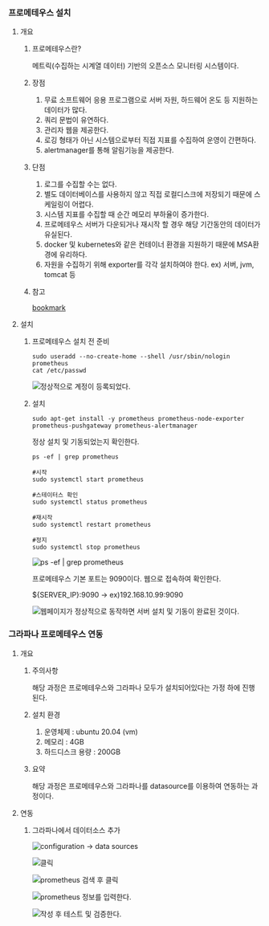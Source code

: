 
### 프로메테우스 설치

1. 개요
	1. 프로메테우스란?

		메트릭(수집하는 시계열 데이터) 기반의 오픈소스 모니터링 시스템이다.

	2. 장점
		1. 무료 소프트웨어 응용 프로그램으로 서버 자원, 하드웨어 온도 등 지원하는 데이터가 많다.
		2. 쿼리 문법이 유연하다.
		3. 관리자 웹을 제공한다.
		4. 로깅 형태가 아닌 시스템으로부터 직접 지표를 수집하여 운영이 간편하다.
		5. alertmanager를 통해 알림기능을 제공한다.
	3. 단점
		1. 로그를 수집할 수는 없다.
		2. 별도 데이터베이스를 사용하지 않고 직접 로컬디스크에 저장되기 때문에 스케일링이 어렵다.
		3. 시스템 지표를 수집할 때 순간 메모리 부하율이 증가한다.
		4. 프로메테우스 서버가 다운되거나 재시작 할 경우 해당 기간동안의 데이터가 유실된다.
		5. docker 및 kubernetes와 같은 컨테이너 환경을 지원하기 때문에 MSA환경에 유리하다.
		6. 자원을 수집하기 위해 exporter를 각각 설치하여야 한다. ex) 서버, jvm, tomcat 등
	4. 참고

		[bookmark](https://prometheus.io/)

2. 설치
	1. 프로메테우스 설치 전 준비

		```shell
		sudo useradd --no-create-home --shell /usr/sbin/nologin prometheus
		cat /etc/passwd
		```


		![정상적으로 계정이 등록되었다.](https://s3.us-west-2.amazonaws.com/secure.notion-static.com/27185022-8de3-4975-8432-1a13adec9bee/Untitled.png?X-Amz-Algorithm=AWS4-HMAC-SHA256&X-Amz-Content-Sha256=UNSIGNED-PAYLOAD&X-Amz-Credential=AKIAT73L2G45EIPT3X45%2F20230919%2Fus-west-2%2Fs3%2Faws4_request&X-Amz-Date=20230919T103246Z&X-Amz-Expires=3600&X-Amz-Signature=f1dd5f51b3ccf7052ba8342ca00dacb025ce066d02bd94fb16e170041ad773c3&X-Amz-SignedHeaders=host&x-id=GetObject)

	2. 설치

		```shell
		sudo apt-get install -y prometheus prometheus-node-exporter prometheus-pushgateway prometheus-alertmanager
		```


		정상 설치 및 기동되었는지 확인한다.


		```shell
		ps -ef | grep prometheus
		
		#시작
		sudo systemctl start prometheus
		
		#스테이터스 확인
		sudo systemctl status prometheus
		
		#재시작
		sudo systemctl restart prometheus
		
		#정지
		sudo systemctl stop prometheus
		```


		![ps -ef | grep prometheus](https://s3.us-west-2.amazonaws.com/secure.notion-static.com/fe5c7aff-3606-409c-ae93-7d0d5d9f34c5/Untitled.png?X-Amz-Algorithm=AWS4-HMAC-SHA256&X-Amz-Content-Sha256=UNSIGNED-PAYLOAD&X-Amz-Credential=AKIAT73L2G45EIPT3X45%2F20230919%2Fus-west-2%2Fs3%2Faws4_request&X-Amz-Date=20230919T103246Z&X-Amz-Expires=3600&X-Amz-Signature=6912c541342d52afe778a730bb6244ae9b835827ea75ce361ceae557eed2f1cf&X-Amz-SignedHeaders=host&x-id=GetObject)


		프로메테우스 기본 포트는 9090이다. 웹으로 접속하여 확인한다.


		${SERVER_IP}:9090 → ex)192.168.10.99:9090


		![웹페이지가 정상적으로 동작하면 서버 설치 및 기동이 완료된 것이다.](https://s3.us-west-2.amazonaws.com/secure.notion-static.com/b9b7aaca-553b-45a2-88b0-fdbf03a67aec/Untitled.png?X-Amz-Algorithm=AWS4-HMAC-SHA256&X-Amz-Content-Sha256=UNSIGNED-PAYLOAD&X-Amz-Credential=AKIAT73L2G45EIPT3X45%2F20230919%2Fus-west-2%2Fs3%2Faws4_request&X-Amz-Date=20230919T103246Z&X-Amz-Expires=3600&X-Amz-Signature=1e2db48260d88289a8fca0be7a315f2f5da2f732b24c63e2f39f96e7253f795f&X-Amz-SignedHeaders=host&x-id=GetObject)


### 그라파나 프로메테우스 연동

1. 개요
	1. 주의사항

		해당 과정은 프로메테우스와 그라파나 모두가 설치되어있다는 가정 하에 진행된다.

	2. 설치 환경
		1. 운영체제 : ubuntu 20.04 (vm)
		2. 메모리 : 4GB
		3. 하드디스크 용량 : 200GB
	3. 요약

		해당 과정은 프로메테우스와 그라파나를 datasource를 이용하여 연동하는 과정이다.

2. 연동
	1. 그라파나에서 데이터소스 추가

		![configuration → data sources](https://s3.us-west-2.amazonaws.com/secure.notion-static.com/bcfba14a-8865-4306-9f6b-dd1dd8618c72/Untitled.png?X-Amz-Algorithm=AWS4-HMAC-SHA256&X-Amz-Content-Sha256=UNSIGNED-PAYLOAD&X-Amz-Credential=AKIAT73L2G45EIPT3X45%2F20230919%2Fus-west-2%2Fs3%2Faws4_request&X-Amz-Date=20230919T103249Z&X-Amz-Expires=3600&X-Amz-Signature=39748d5a5047c7f3b51bc9bf14f7e5e896afe1d48ae2f53a5f54d9bba81f2128&X-Amz-SignedHeaders=host&x-id=GetObject)


		![클릭](https://s3.us-west-2.amazonaws.com/secure.notion-static.com/0273ea17-b441-4fcd-974c-208b97d2416f/Untitled.png?X-Amz-Algorithm=AWS4-HMAC-SHA256&X-Amz-Content-Sha256=UNSIGNED-PAYLOAD&X-Amz-Credential=AKIAT73L2G45EIPT3X45%2F20230919%2Fus-west-2%2Fs3%2Faws4_request&X-Amz-Date=20230919T103249Z&X-Amz-Expires=3600&X-Amz-Signature=14840a348c546aed61c660841367fcc67d4986d813a83630a7f7f7a2a38076da&X-Amz-SignedHeaders=host&x-id=GetObject)


		![prometheus 검색 후 클릭](https://s3.us-west-2.amazonaws.com/secure.notion-static.com/603fb437-fabd-4d75-badd-b8172c37449b/Untitled.png?X-Amz-Algorithm=AWS4-HMAC-SHA256&X-Amz-Content-Sha256=UNSIGNED-PAYLOAD&X-Amz-Credential=AKIAT73L2G45EIPT3X45%2F20230919%2Fus-west-2%2Fs3%2Faws4_request&X-Amz-Date=20230919T103249Z&X-Amz-Expires=3600&X-Amz-Signature=3a521d11b0158671a81d532d500435abed093bbf57fc271a317b0d89bb39ec04&X-Amz-SignedHeaders=host&x-id=GetObject)


		![prometheus 정보를 입력한다.](https://s3.us-west-2.amazonaws.com/secure.notion-static.com/292d97c0-ce99-4304-a206-2c25bfe4c6bc/Untitled.png?X-Amz-Algorithm=AWS4-HMAC-SHA256&X-Amz-Content-Sha256=UNSIGNED-PAYLOAD&X-Amz-Credential=AKIAT73L2G45EIPT3X45%2F20230919%2Fus-west-2%2Fs3%2Faws4_request&X-Amz-Date=20230919T103249Z&X-Amz-Expires=3600&X-Amz-Signature=ce2c871c7a61e73a2e6e1281a039d6f21f080be4f590d675a252eb9852dd5879&X-Amz-SignedHeaders=host&x-id=GetObject)


		![작성 후 테스트 및 검증한다.](https://s3.us-west-2.amazonaws.com/secure.notion-static.com/01a2e270-74e5-4a93-9616-d009e333a33f/Untitled.png?X-Amz-Algorithm=AWS4-HMAC-SHA256&X-Amz-Content-Sha256=UNSIGNED-PAYLOAD&X-Amz-Credential=AKIAT73L2G45EIPT3X45%2F20230919%2Fus-west-2%2Fs3%2Faws4_request&X-Amz-Date=20230919T103249Z&X-Amz-Expires=3600&X-Amz-Signature=e440157d8d751c48c72373e9403af4a37826e3971475e52193c6a8e2eeff16eb&X-Amz-SignedHeaders=host&x-id=GetObject)

